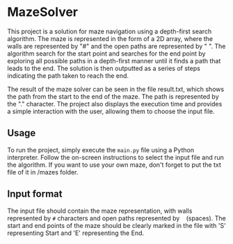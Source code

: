 # MazeSolver

This project is a solution for maze navigation using a depth-first search algorithm. The maze is represented in the form of a 2D array, where the walls are represented by "#" and the open paths are represented by " ". The algorithm search for the start point and searches for the end point by exploring all possible paths in a depth-first manner until it finds a path that leads to the end. The solution is then outputted as a series of steps indicating the path taken to reach the end.

The result of the maze solver can be seen in the file result.txt, which shows the path from the start to the end of the maze. The path is represented by the "." character. The project also displays the execution time and provides a simple interaction with the user, allowing them to choose the input file.

## Usage

To run the project, simply execute the `main.py` file using a Python interpreter. Follow the on-screen instructions to select the input file and run the algorithm. If you want to use your own maze, don't forget to put the txt file of it in /mazes folder.

## Input format

The input file should contain the maze representation, with walls represented by `#` characters and open paths represented by ` ` (spaces). The start and end points of the maze should be clearly marked in the file with 'S' representing Start and 'E' representing the End.
